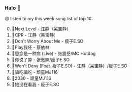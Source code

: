 

### Halo 👋

😄 listen to my this week song list of top 10:

0. 🌈Next Level - 江静（呆宝静）
1. 🌈CPR - 江静（呆宝静）
2. 🌈Don't Worry About Me - 瘦子E.SO
3. 🌈Play我呸 - 蔡依林
4. 🌈思念是一种病 (Live) - 张震岳/MC Hotdog
5. 🌈你说了算 - 张惠妹/瘦子E.SO
6. 🌈Won't Deny (Feat. 瘦子E.SO) - 江静（呆宝静）/瘦子E.SO
7. 🌈骗吃骗吃 - 顽童MJ116
8. 🌈2030 - 顽童MJ116
9. 🌈她没在看我 - 瘦子E.SO

